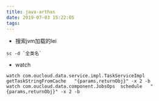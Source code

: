 ```yaml
---
title: java-arthas
date: 2019-07-03 15:22:05
tags:
---
```


- 搜索jvm加载的lei

```
sc -d `全类名`
```

- watch

```
watch com.oucloud.data.service.impl.TaskServiceImpl  getTaskStringFromCache   "{params,returnObj}" -x 2 -b
watch com.oucloud.data.component.JobsOps  schedule   "{params,returnObj}" -x 2 -b

```



